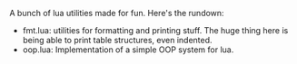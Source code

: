 A bunch of lua utilities made for fun. Here's the rundown:

- fmt.lua: utilities for formatting and printing stuff. The huge thing here is
  being able to print table structures, even indented.
- oop.lua: Implementation of a simple OOP system for lua.

